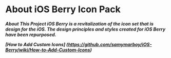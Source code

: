 <h1>About iOS Berry Icon Pack

<h5>About This Project iOS Berry is a revitalization of the icon set that is design for the iOS. The design principles and styles created for iOS Berry have been repurposed.
  
[How to Add Custom Icons] (https://github.com/samymarboy/iOS-Berry/wiki/How-to-Add-Custom-Icons)
